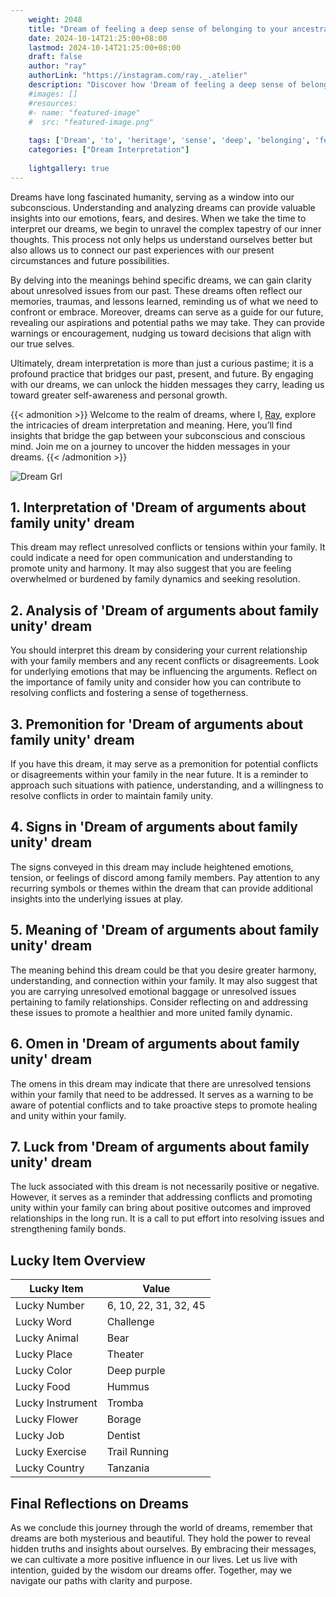 ```yaml
---
    weight: 2048
    title: "Dream of feeling a deep sense of belonging to your ancestral heritage."  # Assuming 'title' column exists
    date: 2024-10-14T21:25:00+08:00
    lastmod: 2024-10-14T21:25:00+08:00
    draft: false
    author: "ray"
    authorLink: "https://instagram.com/ray._.atelier"
    description: "Discover how 'Dream of feeling a deep sense of belonging to your ancestral heritage.' can interpret your future and uncover its significant meanings in your life."
    #images: []
    #resources:
    #- name: "featured-image"
    #  src: "featured-image.png"
    
    tags: ['Dream', 'to', 'heritage', 'sense', 'deep', 'belonging', 'feeling', 'ancestral']
    categories: ["Dream Interpretation"]
    
    lightgallery: true
---
```

    
Dreams have long fascinated humanity, serving as a window into our subconscious. Understanding and analyzing dreams can provide valuable insights into our emotions, fears, and desires. When we take the time to interpret our dreams, we begin to unravel the complex tapestry of our inner thoughts. This process not only helps us understand ourselves better but also allows us to connect our past experiences with our present circumstances and future possibilities.

By delving into the meanings behind specific dreams, we can gain clarity about unresolved issues from our past. These dreams often reflect our memories, traumas, and lessons learned, reminding us of what we need to confront or embrace. Moreover, dreams can serve as a guide for our future, revealing our aspirations and potential paths we may take. They can provide warnings or encouragement, nudging us toward decisions that align with our true selves.

Ultimately, dream interpretation is more than just a curious pastime; it is a profound practice that bridges our past, present, and future. By engaging with our dreams, we can unlock the hidden messages they carry, leading us toward greater self-awareness and personal growth.

{{< admonition >}}
Welcome to the realm of dreams, where I, [Ray](https://instagram.com/ray._.atelier), explore the intricacies of dream interpretation and meaning. Here, you’ll find insights that bridge the gap between your subconscious and conscious mind. Join me on a journey to uncover the hidden messages in your dreams.
{{< /admonition >}}

![Dream Grl](https://cdn.pixabay.com/photo/2017/11/02/03/35/gothic-2910057_1280.jpg "Dream Grl")

## 1. Interpretation of 'Dream of arguments about family unity' dream

This dream may reflect unresolved conflicts or tensions within your family. It could indicate a need for open communication and understanding to promote unity and harmony. It may also suggest that you are feeling overwhelmed or burdened by family dynamics and seeking resolution.

## 2. Analysis of 'Dream of arguments about family unity' dream

You should interpret this dream by considering your current relationship with your family members and any recent conflicts or disagreements. Look for underlying emotions that may be influencing the arguments. Reflect on the importance of family unity and consider how you can contribute to resolving conflicts and fostering a sense of togetherness.

## 3. Premonition for 'Dream of arguments about family unity' dream

If you have this dream, it may serve as a premonition for potential conflicts or disagreements within your family in the near future. It is a reminder to approach such situations with patience, understanding, and a willingness to resolve conflicts in order to maintain family unity.

## 4. Signs in 'Dream of arguments about family unity' dream

The signs conveyed in this dream may include heightened emotions, tension, or feelings of discord among family members. Pay attention to any recurring symbols or themes within the dream that can provide additional insights into the underlying issues at play.

## 5. Meaning of 'Dream of arguments about family unity' dream

The meaning behind this dream could be that you desire greater harmony, understanding, and connection within your family. It may also suggest that you are carrying unresolved emotional baggage or unresolved issues pertaining to family relationships. Consider reflecting on and addressing these issues to promote a healthier and more united family dynamic.

## 6. Omen in 'Dream of arguments about family unity' dream

The omens in this dream may indicate that there are unresolved tensions within your family that need to be addressed. It serves as a warning to be aware of potential conflicts and to take proactive steps to promote healing and unity within your family.

## 7. Luck from 'Dream of arguments about family unity' dream

The luck associated with this dream is not necessarily positive or negative. However, it serves as a reminder that addressing conflicts and promoting unity within your family can bring about positive outcomes and improved relationships in the long run. It is a call to put effort into resolving issues and strengthening family bonds.

## Lucky Item Overview
| Lucky Item          | Value              |
|---------------|--------------------|
| Lucky Number        | 6, 10, 22, 31, 32, 45  |
| Lucky Word          | Challenge |
| Lucky Animal        | Bear |
| Lucky Place         | Theater     |
| Lucky Color         | Deep purple     |
| Lucky Food          | Hummus      |
| Lucky Instrument    | Tromba |
| Lucky Flower        | Borage    |
| Lucky Job           | Dentist       |
| Lucky Exercise      | Trail Running  |
| Lucky Country       | Tanzania    |


##  Final Reflections on Dreams

As we conclude this journey through the world of dreams, remember that dreams are both mysterious and beautiful. They hold the power to reveal hidden truths and insights about ourselves. By embracing their messages, we can cultivate a more positive influence in our lives. Let us live with intention, guided by the wisdom our dreams offer. Together, may we navigate our paths with clarity and purpose.
